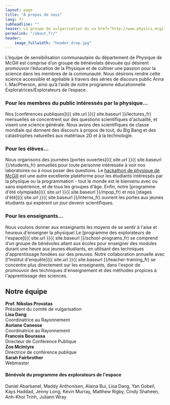 ```yaml
---
layout: page
title: "À propos de nous"
lang: fr
subheadline: ""
teaser: Le groupe de vulgarisation du <a href="http://www.physics.mcgill.ca">département de Physique</a> de l'université McGill vise à communiquer l'enthousiasme et la fascination de la physique au public, aux étudiants et aux autres groupes intéressés de notre communauté.
permalink: "/about_fr/"
header:
    image_fullwidth: "header_drop.jpg"
---
```


L’équipe de sensibilisation communautaire du département de Physique de McGill est comprise d’un groupe de bénévolats dévouée qui désirent promouvoir l’éducation de la Physique et de cultiver une passion pour la science dans les membres de la communauté. Nous désirons rendre cette science accessible et agréable à travers des séries de discours public Anna I. MacPherson, ainsi qu’à l’aide de notre programme éducationnelle Exploratrices/Explorateurs de l’espace.

### Pour les membres du public intéressés par la physique...
Nos [conférences publiques]({{ site.url }}{{ site.baseurl }}/lectures_fr) mensuelles se concentrent sur des questions scientifiques d'actualité, et visent une science générale. Nous avons des scientifiques de classe mondiale qui donnent des discours à propos de tout, du Big Bang et des catastrophes naturelles aux matériaux 2D et à la technologie.

### Pour les élèves...
Nous organisons des journées [portes ouvertes]({{ site.url }}{{ site.baseurl }}/students_fr) annuelles pour toute personne intéressée à voir nos laboratoires ou à nous poser des questions. Le [hackathon de physique de McGill](https://www.physics.mcgill.ca/hackathon/) est une autre excellente plateforme pour les étudiants intéressés par la physique ou la programmation - tout le monde est le bienvenu avec ou sans expérience, et de tous les groupes d'âge. Enfin, notre [programme d'été olympiade]({{ site.url }}{{ site.baseurl }}/mpop_fr) et nos [stages d'été]({{ site.url }}{{ site.baseurl }}/interns_fr) ouvrent les portes aux jeunes étudiants qui espèrent un jour devenir scientifiques.

### Pour les enseignants...
Nous voulons donner aux enseignants les moyens de se sentir à l'aise et heureux d'enseigner la physique! Le [programme des explorateurs de l'espace]({{ site.url }}{{ site.baseurl }}/school-programs_fr) se comprend d’un groupe de bénévoles allant aux écoles pour enseigner des modules durant une heure aux jeunes étudiants, en utilisant des techniques d'apprentissage fondées sur des preuves. Notre collaboration annuelle avec [l'Institut d'enquête]({{ site.url }}{{ site.baseurl }}/teacher-training_fr) se concentre plus directement sur les enseignants, dans l'espoir de promouvoir des techniques d'enseignement et des méthodes propices à l'apprentissage des sciences.

## Notre équipe

<div class="row small-up-1 medium-up-2 large-up-2">
    <div class="column column-block t30" style="width: 290px">
        <img src="http://www.physics.mcgill.ca/~outreach/team/nikolasProvatas.jpg" class="thumbnail" alt=""/><br/>
        <b>Prof. Nikolas Provatas</b><br/>
        Président du comité de vulgarisation
    </div>
    <div class="column column-block t30" style="width: 270px">
        <img src="http://www.physics.mcgill.ca/~outreach/team/lisadang2.jpg" class="thumbnail" alt=""/><br/>
        <b>Lisa Dang</b><br/>
        Coordinatrice au Rayonnement
    </div>
    <div class="column column-block t30" style="width: 270px">
        <img src="http://www.physics.mcgill.ca/~outreach/team/aurianecanesse2.jpg" class="thumbnail" alt=""/><br/>
        <b>Auriane Canesse</b><br/>
        Coordinatrice au Rayonnement
    </div>
    <div class="column column-block t30" style="width: 270px">
        <img src="http://www.physics.mcgill.ca/~outreach/team/francoisbourassa2.jpg" class="thumbnail" alt=""/><br/>
        <b>Francois Bourassa</b><br/>
        Directeur de Conférence Publique
    </div>
    <div class="column column-block t30" style="width: 270px">
        <img src="http://www.physics.mcgill.ca/~outreach/team/zoemcintyre.jpg" class="thumbnail" alt=""/><br/>
        <b>Zoe McIntyre</b><br/>
        Directrice de conférence publique
    </div>
    <div class="column column-block t30 end" style="width: 270px">
        <img src="http://www.physics.mcgill.ca/~outreach/team/sarahfairbrother.jpg" class="thumbnail" alt=""/><br/>
        <b>Sarah Fairbrother</b><br/>
        Webmaster
    </div>
</div>

#### Bénévole du programme des explorateurs de l'espace
Daniel Abarbanel, Maddy Anthonisen, Alaina Bui, Lisa Dang, Yan Gobeil, Kays Haddad, Jenny Long, Kevin Murray, Matthew Rigby, Cindy Shaheen, Anh-Khoi Trinh, Juliann Wray
